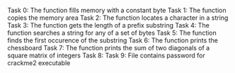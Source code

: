 Task 0: The function fills memory with a constant byte
Task 1: The function copies the memory area
Task 2: The function locates a character in a string
Task 3: The function gets the length of a prefix substring
Task 4: The function searches a string for any of a set of bytes
Task 5: The function finds the first occurence of the substring
Task 6: The function prints the chessboard
Task 7: The function prints the sum of two diagonals of a square matrix of integers
Task 8:
Task 9: File contains password for crackme2 executable
